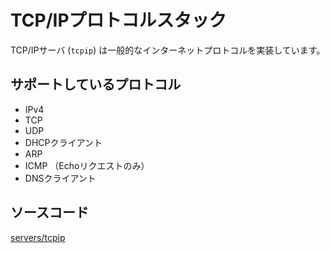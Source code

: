 # TCP/IPプロトコルスタック

TCP/IPサーバ (`tcpip`) は一般的なインターネットプロトコルを実装しています。

## サポートしているプロトコル

- IPv4
- TCP
- UDP
- DHCPクライアント
- ARP
- ICMP （Echoリクエストのみ）
- DNSクライアント

## ソースコード

[servers/tcpip](https://github.com/nuta/resea/tree/master/servers/tcpip)
